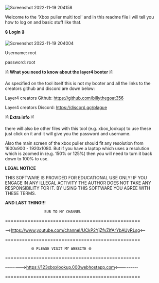 ![Screenshot 2022-11-19 204158](https://user-images.githubusercontent.com/117538886/202870878-ff80bee7-05fa-48a5-bbb1-cf36eca45178.jpg)

Welcome to the 'Xbox puller multi tool' and in this readme file i will tell you how to log on and basic stuff like that.

🔒 **Login** 🔒

![Screenshot 2022-11-19 204004](https://user-images.githubusercontent.com/117538886/202870839-bc46b5f8-bf6c-46f9-b83b-89a77667e655.jpg)

Username: root

password: root

🖹 **What you need to know about the layer4 booter** 🖹

As specified on the tool itself this is not my booter and all the links to the creators github and discord are down below:

Layer4 creators Github: https://github.com/billythegoat356

Layer4 creators Discord: https://discord.gg/plague

🖹 **Extra info** 🖹

there will also be other files with this tool (e.g. xbox_lookup) to use these just click on it and it will give you the password and username.

Also the main screen of the xbox puller should fit any resolution from 1600x900 - 1920x1080. But if you have a laptop which uses a resolution which is zoomed in (e.g. 150% or 125%) then you will need to turn it back down to 100% to use.

**LEGAL NOTICE**

THIS SOFTWARE IS PROVIDED FOR EDUCATIONAL USE ONLY! IF YOU ENGAGE IN ANY ILLEGAL ACTIVITY THE AUTHOR DOES NOT TAKE ANY RESPONSIBILITY FOR IT. BY USING THIS SOFTWARE YOU AGREE WITH THESE TERMS.

**AND LAST THING!!!**

                      SUB TO MY CHANNEL

================================================

-->https://www.youtube.com/channel/UCkP2YjZfvZIfArYbAUyRLsg<--

================================================

                🌐 PLEASE VISIT MY WEBSITE 🌐

================================================

-------->https://123xboxlookup.000webhostapp.com<---------

================================================
